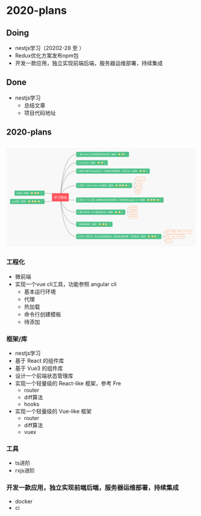 # 2020-plans

## Doing
- nestjs学习（20202-28 至 ）
- Redux优化方案发布npm包
- 开发一款应用，独立实现前端后端，服务器运维部署，持续集成

## Done
- nestjs学习
  - 总结文章
  - 项目代码地址 

## 2020-plans

## ![2020-plansTarget](./imgs/2020-plans.png)




### 工程化
- 微前端
- 实现一个vue cli工具，功能参照 angular cli
  - 基本运行环境
  - 代理
  - 热加载
  - 命令行创建模板
  - 待添加

### 框架/库
- nestjs学习
- 基于 React 的组件库
- 基于 Vue3 的组件库
- 设计一个前端状态管理库
- 实现一个轻量级的 React-like 框架，参考 Fre
  - router
  - diff算法
  - hooks
- 实现一个轻量级的 Vue-like 框架
  - router
  - diff算法
  - vuex

### 工具
- ts进阶
- rxjs进阶

### 开发一款应用，独立实现前端后端，服务器运维部署，持续集成
  - docker
  - ci